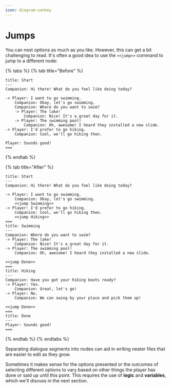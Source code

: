 ```yaml
---
icon: diagram-sankey
---
```


# Jumps

You can nest options as much as you like. However, this can get a bit challenging to read. It's often a good idea to use the `<<jump>>` command to jump to a different node:

{% tabs %}
{% tab title="Before" %}
```
title: Start
---
Companion: Hi there! What do you feel like doing today?

-> Player: I want to go swimming.
    Companion: Okay, let's go swimming.
    Companion: Where do you want to swim?
    -> Player: The lake!
        Companion: Nice! It's a great day for it.
    -> Player: The swimming pool!
        Companion: Oh, awesome! I heard they installed a new slide.
-> Player: I'd prefer to go hiking.
    Companion: Cool, we'll go hiking then.
    
Player: Sounds good!
===
```
{% endtab %}

{% tab title="After" %}
```
title: Start
---
Companion: Hi there! What do you feel like doing today?

-> Player: I want to go swimming.
    Companion: Okay, let's go swimming.
    <<jump Swimming>>
-> Player: I'd prefer to go hiking.
    Companion: Cool, we'll go hiking then.
    <<jump Hiking>>
===
title: Swimming
---
Companion: Where do you want to swim?
-> Player: The lake!
    Companion: Nice! It's a great day for it.
-> Player: The swimming pool!
    Companion: Oh, awesome! I heard they installed a new slide.

<<jump Done>>
===
title: Hiking
---
Companion: Have you got your hiking boots ready?
-> Player: Yes.
    Companion: Great, let's go!
-> Player: No.
    Companion: We can swing by your place and pick them up!

<<jump Done>>
===
title: Done
---
Player: Sounds good!
===
```
{% endtab %}
{% endtabs %}

Separating dialogue segments into nodes can aid in writing neater files that are easier to edit as they grow.

Sometimes it makes sense for the options presented or the outcomes of selecting different options to vary based on other things the player has done or said up until this point. This requires the use of **logic** and **variables**, which we'll discuss in the next section.
